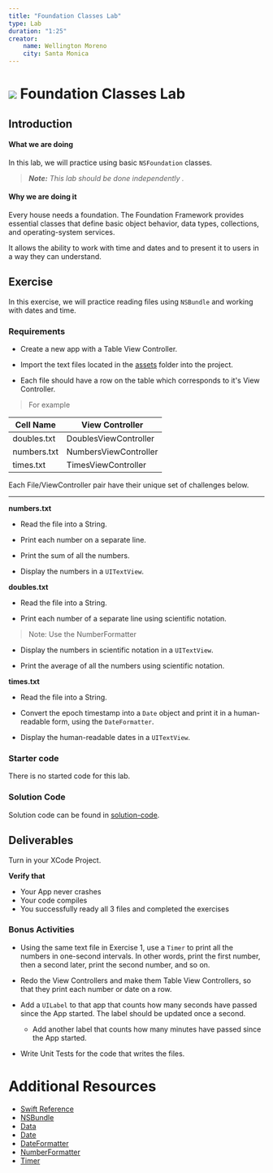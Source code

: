 ```yaml
---
title: "Foundation Classes Lab"
type: Lab
duration: "1:25"
creator:
    name: Wellington Moreno
    city: Santa Monica
---
```


# ![](https://ga-dash.s3.amazonaws.com/production/assets/logo-9f88ae6c9c3871690e33280fcf557f33.png) Foundation Classes Lab

## Introduction

#### What we are doing

In this lab, we will practice using basic `NSFoundation` classes.

> ***Note:*** _This lab should be done independently ._


#### Why we are doing it

Every house needs a foundation. The Foundation Framework provides essential classes that define basic object behavior, data types, collections, and operating-system services.

It allows the ability to work with time and dates and to present it to users in a way they can understand.

## Exercise

In this exercise, we will practice reading files using `NSBundle` and working with dates and time.

### Requirements

+ Create a new app with a Table View Controller.

+ Import the text files located in the [assets](assets) folder into the project.

+ Each file should have a row on the table which corresponds to it's View Controller.

>For example
>
| Cell Name 		| View Controller
| ------------  | ------------- 
| doubles.txt   | DoublesViewController
| numbers.txt   | NumbersViewController
| times.txt     | TimesViewController

Each File/ViewController pair have their unique set of challenges below.

---

**numbers.txt**

+ Read the file into a String.

+ Print each number on a separate line.

+ Print the sum of all the numbers.

+ Display the numbers in a `UITextView`.

**doubles.txt**

+ Read the file into a String.

+ Print each number of a separate line using scientific notation.
> Note: Use the NumberFormatter

+ Display the numbers in scientific notation in a `UITextView`.

+ Print the average of all the numbers using scientific notation.

**times.txt**

+ Read the file into a String.

+ Convert the epoch timestamp into a `Date` object and print it in a human-readable form, using the `DateFormatter`.

+ Display the human-readable dates in a `UITextView`.

### Starter code

There is no started code for this lab.

### Solution Code
Solution code can be found in [solution-code](solution-code).

## Deliverables

Turn in your XCode Project.

**Verify that**

+ Your App never crashes
+ Your code compiles
+ You successfully ready all 3 files and completed the exercises


### Bonus Activities

+ Using the same text file in Exercise 1, use a `Timer` to print all the numbers in one-second intervals.
In other words, print the first number, then a second later, print the second number, and so on.

+ Redo the View Controllers and make them Table View Controllers, so that they print each number or date on a row.

+ Add a `UILabel` to that app that counts how many seconds have passed since the App started. The label should be updated once a second.
    + Add another label that counts how many minutes have passed since the App started.

+ Write Unit Tests for the code that writes the files.

# Additional Resources

+ [Swift Reference](https://developer.apple.com/library/ios/documentation/Swift/Conceptual/Swift_Programming_Language/GuidedTour.html#//apple_ref/doc/uid/TP40014097-CH2-ID1)
+ [NSBundle](https://developer.apple.com/library/mac/documentation/Cocoa/Reference/Foundation/Classes/NSBundle_Class/)
+ [Data](https://developer.apple.com/reference/foundation/data)
+ [Date](https://developer.apple.com/reference/foundation/date)
+ [DateFormatter](https://developer.apple.com/reference/foundation/nsdateformatter)
+ [NumberFormatter](https://developer.apple.com/reference/foundation/nsnumberformatter)
+ [Timer](https://developer.apple.com/reference/foundation/nstimer)
